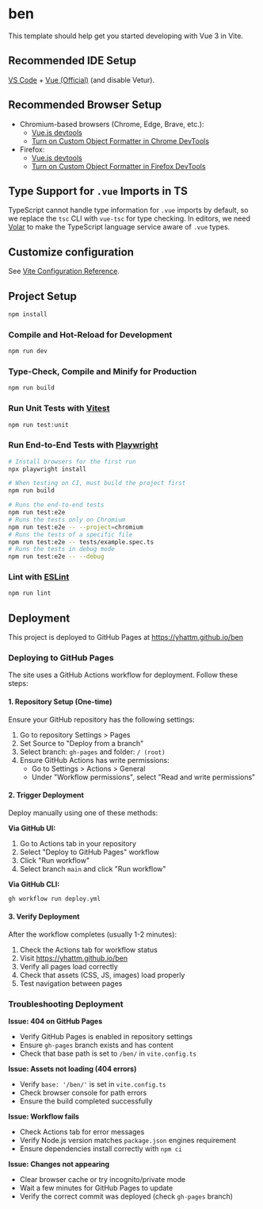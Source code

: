 # ben

This template should help get you started developing with Vue 3 in Vite.

## Recommended IDE Setup

[VS Code](https://code.visualstudio.com/) + [Vue (Official)](https://marketplace.visualstudio.com/items?itemName=Vue.volar) (and disable Vetur).

## Recommended Browser Setup

- Chromium-based browsers (Chrome, Edge, Brave, etc.):
  - [Vue.js devtools](https://chromewebstore.google.com/detail/vuejs-devtools/nhdogjmejiglipccpnnnanhbledajbpd) 
  - [Turn on Custom Object Formatter in Chrome DevTools](http://bit.ly/object-formatters)
- Firefox:
  - [Vue.js devtools](https://addons.mozilla.org/en-US/firefox/addon/vue-js-devtools/)
  - [Turn on Custom Object Formatter in Firefox DevTools](https://fxdx.dev/firefox-devtools-custom-object-formatters/)

## Type Support for `.vue` Imports in TS

TypeScript cannot handle type information for `.vue` imports by default, so we replace the `tsc` CLI with `vue-tsc` for type checking. In editors, we need [Volar](https://marketplace.visualstudio.com/items?itemName=Vue.volar) to make the TypeScript language service aware of `.vue` types.

## Customize configuration

See [Vite Configuration Reference](https://vite.dev/config/).

## Project Setup

```sh
npm install
```

### Compile and Hot-Reload for Development

```sh
npm run dev
```

### Type-Check, Compile and Minify for Production

```sh
npm run build
```

### Run Unit Tests with [Vitest](https://vitest.dev/)

```sh
npm run test:unit
```

### Run End-to-End Tests with [Playwright](https://playwright.dev)

```sh
# Install browsers for the first run
npx playwright install

# When testing on CI, must build the project first
npm run build

# Runs the end-to-end tests
npm run test:e2e
# Runs the tests only on Chromium
npm run test:e2e -- --project=chromium
# Runs the tests of a specific file
npm run test:e2e -- tests/example.spec.ts
# Runs the tests in debug mode
npm run test:e2e -- --debug
```

### Lint with [ESLint](https://eslint.org/)

```sh
npm run lint
```

## Deployment

This project is deployed to GitHub Pages at https://yhattm.github.io/ben

### Deploying to GitHub Pages

The site uses a GitHub Actions workflow for deployment. Follow these steps:

#### 1. Repository Setup (One-time)

Ensure your GitHub repository has the following settings:

1. Go to repository Settings > Pages
2. Set Source to "Deploy from a branch"
3. Select branch: `gh-pages` and folder: `/ (root)`
4. Ensure GitHub Actions has write permissions:
   - Go to Settings > Actions > General
   - Under "Workflow permissions", select "Read and write permissions"

#### 2. Trigger Deployment

Deploy manually using one of these methods:

**Via GitHub UI:**
1. Go to Actions tab in your repository
2. Select "Deploy to GitHub Pages" workflow
3. Click "Run workflow"
4. Select branch `main` and click "Run workflow"

**Via GitHub CLI:**
```sh
gh workflow run deploy.yml
```

#### 3. Verify Deployment

After the workflow completes (usually 1-2 minutes):

1. Check the Actions tab for workflow status
2. Visit https://yhattm.github.io/ben
3. Verify all pages load correctly
4. Check that assets (CSS, JS, images) load properly
5. Test navigation between pages

### Troubleshooting Deployment

**Issue: 404 on GitHub Pages**
- Verify GitHub Pages is enabled in repository settings
- Ensure `gh-pages` branch exists and has content
- Check that base path is set to `/ben/` in `vite.config.ts`

**Issue: Assets not loading (404 errors)**
- Verify `base: '/ben/'` is set in `vite.config.ts`
- Check browser console for path errors
- Ensure the build completed successfully

**Issue: Workflow fails**
- Check Actions tab for error messages
- Verify Node.js version matches `package.json` engines requirement
- Ensure dependencies install correctly with `npm ci`

**Issue: Changes not appearing**
- Clear browser cache or try incognito/private mode
- Wait a few minutes for GitHub Pages to update
- Verify the correct commit was deployed (check `gh-pages` branch)
